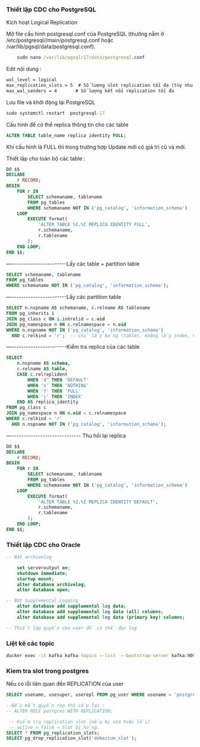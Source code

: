 ### Thiết lập CDC cho PostgreSQL 

Kích hoạt Logical Replication

Mở file cấu hình postgresql.conf của PostgreSQL (thường nằm ở /etc/postgresql/<version>/main/postgresql.conf hoặc /var/lib/pgsql/data/postgresql.conf).
```bat	
 	sudo nano /var/lib/pgsql/17/data/postgresql.conf
```

Edit nội dung : 
```bat
wal_level = logical
max_replication_slots = 5  # Số lượng slot replication tối đa (tùy nhu cầu)
max_wal_senders = 4       # Số lượng kết nối replication tối đa
```

Lưu file và khởi động lại PostgreSQL
```bat
sudo systemctl restart  postgresql-17
```

Cấu hình để có thể replica thông tin cho các table
```sql
ALTER TABLE table_name replica identity FULL;
```
Khi cấu hình là FULL thì trong trường hợp Update mới có giá trị cũ và mới.

Thiết lập cho toàn bộ các table : 
```sql
DO $$
DECLARE
    r RECORD;
BEGIN
    FOR r IN
        SELECT schemaname, tablename
        FROM pg_tables
        WHERE schemaname NOT IN ('pg_catalog', 'information_schema')
    LOOP
        EXECUTE format(
            'ALTER TABLE %I.%I REPLICA IDENTITY FULL',
            r.schemaname,
            r.tablename
        );
    END LOOP;
END $$;
```
—-----------------------Lấy các table + partition table
```sql
SELECT schemaname, tablename
FROM pg_tables
WHERE schemaname NOT IN ('pg_catalog', 'information_schema');
```
—-----------------------Lấy các partition table
```sql
SELECT n.nspname AS schemaname, c.relname AS tablename
FROM pg_inherits i
JOIN pg_class c ON i.inhrelid = c.oid
JOIN pg_namespace n ON c.relnamespace = n.oid
WHERE n.nspname NOT IN ('pg_catalog', 'information_schema')
  AND c.relkind = 'r';  -- chỉ lấy bảng (table), không lấy index, view, v.v.
```
—-----------------------Kiểm tra replica của các table
```sql
SELECT
    n.nspname AS schema,
    c.relname AS table,
    CASE c.relreplident
        WHEN 'd' THEN 'DEFAULT'
        WHEN 'n' THEN 'NOTHING'
        WHEN 'f' THEN 'FULL'
        WHEN 'i' THEN 'INDEX'
    END AS replica_identity
FROM pg_class c
JOIN pg_namespace n ON n.oid = c.relnamespace
WHERE c.relkind = 'r'
  AND n.nspname NOT IN ('pg_catalog', 'information_schema');

```
—----------------------------- Thu hồi lại replica
```sql
DO $$
DECLARE
    r RECORD;
BEGIN
    FOR r IN
        SELECT schemaname, tablename
        FROM pg_tables
        WHERE schemaname NOT IN ('pg_catalog', 'information_schema')
    LOOP
        EXECUTE format(
            'ALTER TABLE %I.%I REPLICA IDENTITY DEFAULT',
            r.schemaname,
            r.tablename
        );
    END LOOP;
END $$;
```

### Thiết lập CDC cho Oracle 
```sql
-- Bật archivelog

    set serveroutput on;
    shutdown immediate;
    startup mount;
    alter database archivelog;
    alter database open;

-- Bật Supplemental Logging
    alter database add supplemental log data;
    alter database add supplemental log data (all) columns;
    alter database add supplemental log data (primary key) columns;

-- Thiết lập quyền cho user để có thể đọc log 

```

### Liệt kê các topic 

```bat
docker exec -it kafka kafka-topics --list  --bootstrap-server kafka:9092
```



### Kiem tra slot trong postgres
Nếu có lỗi liên quan đến REPLICATION của user 

```sql
SELECT usename, usesuper, userepl FROM pg_user WHERE usename = 'postgres';

--Nếu mất quyền rep thì cấp lại : 
-- ALTER ROLE postgres WITH REPLICATION;

 -- Kiểm tra replication slot (nếu bị xóa hoặc lỗi)
 -- active = false → Slot bị hỏng.
SELECT * FROM pg_replication_slots;
SELECT pg_drop_replication_slot('debezium_slot');
```
